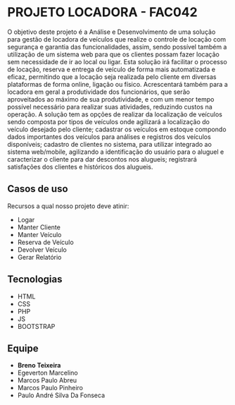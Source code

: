 # PROJETO LOCADORA - FAC042

O objetivo deste projeto é a Análise e Desenvolvimento de uma solução para gestão de locadora de veículos que realize o controle de locação com segurança e garantia das funcionalidades, assim, sendo possível também a utilização de um sistema web para que os clientes possam fazer locação sem necessidade de ir ao local ou ligar.
Esta solução irá facilitar o processo de locação, reserva e entrega de veículo de forma mais automatizada e eficaz, permitindo que a locação seja realizada pelo cliente em diversas plataformas de forma online, ligação ou físico. Acrescentará também para a locadora em geral a produtividade dos funcionários, que serão aproveitados ao máximo de sua produtividade, e com um menor tempo possível necessário para realizar suas atividades, reduzindo custos na operação.
A solução tem as opções de realizar da localização de veículos sendo composta por tipos de veículos onde agilizará a localização do veículo desejado pelo cliente; cadastrar os veículos em estoque compondo dados importantes dos veículos para análises e registros dos veículos disponíveis; cadastro de clientes no sistema, para utilizar integrado ao sistema web/mobile, agilizando a identificação do usuário para o aluguel e caracterizar o cliente para dar descontos nos alugueis; registrará satisfações dos clientes e históricos dos alugueis.


## Casos de uso

Recursos a qual nosso projeto deve atinir:

* Logar
* Manter Cliente
* Manter Veículo
* Reserva de Veículo
* Devolver Veículo
* Gerar Relatório


## Tecnologias

* HTML
* CSS
* PHP
* JS
* BOOTSTRAP

## Equipe

* **Breno Teixeira**
* Egeverton Marcelino
* Marcos Paulo Abreu
* Marcos Paulo Pinheiro
* Paulo André Silva Da Fonseca